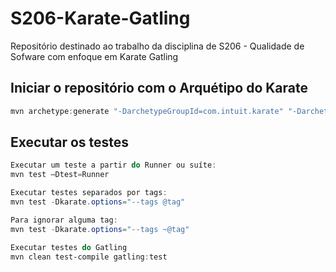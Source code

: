 # S206-Karate-Gatling
Repositório destinado ao trabalho da disciplina de S206 - Qualidade de Sofware com enfoque em Karate Gatling

## Iniciar o repositório com o Arquétipo do Karate
```powershell
mvn archetype:generate "-DarchetypeGroupId=com.intuit.karate" "-DarchetypeArtifactId=karate-archetype" "-DarchetypeVersion=1.0.1" "-DgroupId=poke-api" "-DartifactId=poke-api"
```

## Executar os testes
```powershell
Executar um teste a partir do Runner ou suíte:
mvn test –Dtest=Runner

Executar testes separados por tags:
mvn test -Dkarate.options="--tags @tag"

Para ignorar alguma tag:
mvn test -Dkarate.options="--tags ~@tag"

Executar testes do Gatling
mvn clean test-compile gatling:test
```

